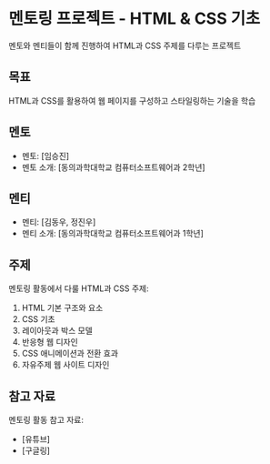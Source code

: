 # 멘토링 프로젝트 - HTML & CSS 기초

멘토와 멘티들이 함께 진행하여 HTML과 CSS 주제를 다루는 프로젝트

## 목표

HTML과 CSS를 활용하여 웹 페이지를 구성하고 스타일링하는 기술을 학습

## 멘토

- 멘토: [임승진]
- 멘토 소개: [동의과학대학교 컴퓨터소프트웨어과 2학년]

## 멘티

- 멘티: [김동우, 정진우]
- 멘티 소개: [동의과학대학교 컴퓨터소프트웨어과 1학년]

## 주제

멘토링 활동에서 다룰 HTML과 CSS 주제:

1. HTML 기본 구조와 요소
2. CSS 기초
3. 레이아웃과 박스 모델
4. 반응형 웹 디자인
5. CSS 애니메이션과 전환 효과
6. 자유주제 웹 사이트 디자인

## 참고 자료

멘토링 활동 참고 자료:
- [유튜브]
- [구글링]
